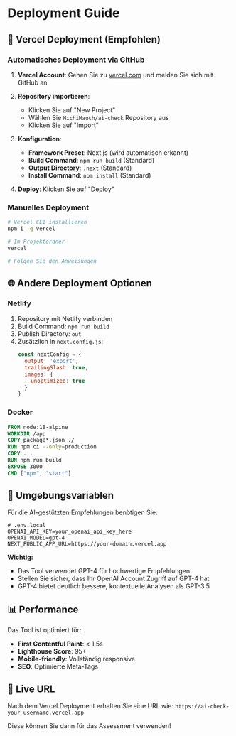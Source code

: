 # Deployment Guide

## 🚀 Vercel Deployment (Empfohlen)

### Automatisches Deployment via GitHub

1. **Vercel Account**: Gehen Sie zu [vercel.com](https://vercel.com) und melden Sie sich mit GitHub an

2. **Repository importieren**: 
   - Klicken Sie auf "New Project"
   - Wählen Sie `MichiMauch/ai-check` Repository aus
   - Klicken Sie auf "Import"

3. **Konfiguration**:
   - **Framework Preset**: Next.js (wird automatisch erkannt)
   - **Build Command**: `npm run build` (Standard)
   - **Output Directory**: `.next` (Standard)
   - **Install Command**: `npm install` (Standard)

4. **Deploy**: Klicken Sie auf "Deploy"

### Manuelles Deployment

```bash
# Vercel CLI installieren
npm i -g vercel

# Im Projektordner
vercel

# Folgen Sie den Anweisungen
```

## 🌐 Andere Deployment Optionen

### Netlify
1. Repository mit Netlify verbinden
2. Build Command: `npm run build`
3. Publish Directory: `out`
4. Zusätzlich in `next.config.js`:
   ```js
   const nextConfig = {
     output: 'export',
     trailingSlash: true,
     images: {
       unoptimized: true
     }
   }
   ```

### Docker
```dockerfile
FROM node:18-alpine
WORKDIR /app
COPY package*.json ./
RUN npm ci --only=production
COPY . .
RUN npm run build
EXPOSE 3000
CMD ["npm", "start"]
```

## 🔧 Umgebungsvariablen

Für die AI-gestützten Empfehlungen benötigen Sie:

```env
# .env.local
OPENAI_API_KEY=your_openai_api_key_here
OPENAI_MODEL=gpt-4
NEXT_PUBLIC_APP_URL=https://your-domain.vercel.app
```

**Wichtig:** 
- Das Tool verwendet GPT-4 für hochwertige Empfehlungen
- Stellen Sie sicher, dass Ihr OpenAI Account Zugriff auf GPT-4 hat
- GPT-4 bietet deutlich bessere, kontextuelle Analysen als GPT-3.5

## 📊 Performance

Das Tool ist optimiert für:
- **First Contentful Paint**: < 1.5s
- **Lighthouse Score**: 95+ 
- **Mobile-friendly**: Vollständig responsive
- **SEO**: Optimierte Meta-Tags

## 🚀 Live URL

Nach dem Vercel Deployment erhalten Sie eine URL wie:
`https://ai-check-your-username.vercel.app`

Diese können Sie dann für das Assessment verwenden!
